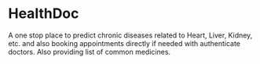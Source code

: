 # HealthDoc

A one stop place to predict chronic diseases related to Heart, Liver, Kidney, etc. and also booking appointments directly if needed with authenticate doctors. Also providing list of common medicines.
